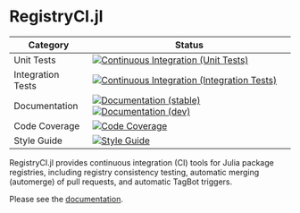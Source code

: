 # RegistryCI.jl

| Category          | Status                                                                                                             |
| ----------------- | ------------------------------------------------------------------------------------------------------------------ |
| Unit Tests        | [![Continuous Integration (Unit Tests)][ci-unit-img]][ci-unit-url]                                                 |
| Integration Tests | [![Continuous Integration (Integration Tests)][ci-integration-img]][ci-integration-url]                            |
| Documentation     | [![Documentation (stable)][docs-stable-img]][docs-stable-url] [![Documentation (dev)][docs-dev-img]][docs-dev-url] |
| Code Coverage     | [![Code Coverage][codecov-img]][codecov-url]                                                                       |
| Style Guide       | [![Style Guide][bluestyle-img]][bluestyle-url]                                                                     |

[docs-stable-img]: https://img.shields.io/badge/docs-stable-blue.svg "Documentation (stable)"
[docs-stable-url]: https://JuliaRegistries.github.io/RegistryCI.jl/stable
[docs-dev-img]: https://img.shields.io/badge/docs-dev-blue.svg "Documentation (dev)"
[docs-dev-url]: https://JuliaRegistries.github.io/RegistryCI.jl/dev
[ci-unit-img]: https://github.com/JuliaRegistries/RegistryCI.jl/workflows/CI%20(unit%20tests)/badge.svg?branch=master "Continuous Integration (Unit Tests)"
[ci-unit-url]: https://github.com/JuliaRegistries/RegistryCI.jl/actions?query=workflow%3A%22CI+%28unit+tests%29%22
[ci-integration-img]: https://github.com/JuliaRegistries/RegistryCI.jl/workflows/CI%20(integration%20tests)/badge.svg?branch=master "Continuous Integration (Integration Tests)"
[ci-integration-url]: https://github.com/JuliaRegistries/RegistryCI.jl/actions?query=workflow%3A%22CI+%28integration+tests%29%22
[codecov-img]: https://codecov.io/gh/JuliaRegistries/RegistryCI.jl/branch/master/graph/badge.svg "Code Coverage"
[codecov-url]: https://codecov.io/gh/JuliaRegistries/RegistryCI.jl/branch/master
[bluestyle-img]: https://img.shields.io/badge/code%20style-blue-4495d1.svg "Blue Style"
[bluestyle-url]: https://github.com/invenia/BlueStyle

RegistryCI.jl
provides continuous integration (CI) tools for Julia package registries, including registry consistency testing, automatic merging (automerge) of pull requests, and automatic TagBot triggers.

Please see the [documentation](https://JuliaRegistries.github.io/RegistryCI.jl/stable).
